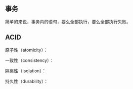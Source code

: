## 事务

简单的来说，事务内的语句，要么全部执行，要么全部执行失败。

## ACID

原子性（atomicity）：

一致性（consistency）：

隔离性（isolation）：

持久性（durability）：

